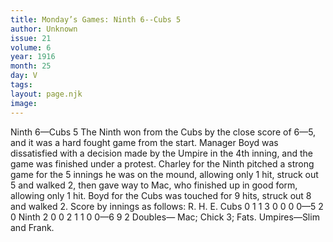 ```yaml
---
title: Monday’s Games: Ninth 6--Cubs 5
author: Unknown
issue: 21
volume: 6
year: 1916
month: 25
day: V
tags:
layout: page.njk
image:
---
```

Ninth 6—Cubs 5       The Ninth won from the Cubs by the close score of 6—5, and it was a hard fought game from the start.       Manager Boyd was dissatisfied with a decision made by the Umpire in the 4th inning, and the game was finished under a protest.       Charley for the Ninth pitched a strong game for the 5 innings he was on the mound, allowing only 1 hit, struck out 5 and walked 2, then gave way to Mac, who finished up in good form, allowing only 1 hit.       Boyd for the Cubs was touched for 9 hits, struck out 8 and walked 2.       Score by innings as follows:       R. H. E. Cubs 0 1 1 3 0 0 0 0—5 2 0 Ninth 2 0 0 2 1 1 0 0—6 9 2       Doubles— Mac; Chick 3; Fats.       Umpires—Slim and Frank.    
